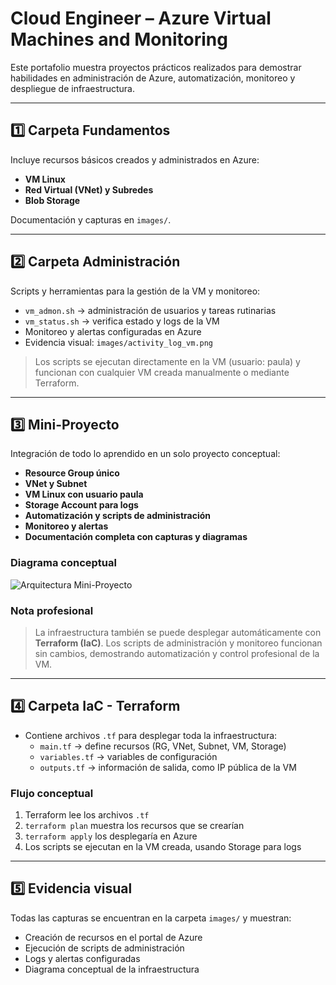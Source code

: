 # Cloud Engineer – Azure Virtual Machines and Monitoring


Este portafolio muestra proyectos prácticos realizados para demostrar habilidades en administración de Azure, automatización, monitoreo y despliegue de infraestructura.

---

## 1️⃣ Carpeta Fundamentos
Incluye recursos básicos creados y administrados en Azure:

- **VM Linux**  
- **Red Virtual (VNet) y Subredes**  
- **Blob Storage**  

Documentación y capturas en `images/`.

---

## 2️⃣ Carpeta Administración
Scripts y herramientas para la gestión de la VM y monitoreo:

- `vm_admon.sh` → administración de usuarios y tareas rutinarias  
- `vm_status.sh` → verifica estado y logs de la VM  
- Monitoreo y alertas configuradas en Azure  
- Evidencia visual: `images/activity_log_vm.png`  

> Los scripts se ejecutan directamente en la VM (usuario: paula) y funcionan con cualquier VM creada manualmente o mediante Terraform.

---

## 3️⃣ Mini-Proyecto
Integración de todo lo aprendido en un solo proyecto conceptual:

- **Resource Group único**  
- **VNet y Subnet**  
- **VM Linux con usuario paula**  
- **Storage Account para logs**  
- **Automatización y scripts de administración**  
- **Monitoreo y alertas**  
- **Documentación completa con capturas y diagramas**

### Diagrama conceptual
![Arquitectura Mini-Proyecto](images/project_diagram.png)

### Nota profesional
> La infraestructura también se puede desplegar automáticamente con **Terraform (IaC)**. Los scripts de administración y monitoreo funcionan sin cambios, demostrando automatización y control profesional de la VM.

---

## 4️⃣ Carpeta IaC - Terraform
- Contiene archivos `.tf` para desplegar toda la infraestructura:
  - `main.tf` → define recursos (RG, VNet, Subnet, VM, Storage)  
  - `variables.tf` → variables de configuración  
  - `outputs.tf` → información de salida, como IP pública de la VM  

### Flujo conceptual
1. Terraform lee los archivos `.tf`  
2. `terraform plan` muestra los recursos que se crearían  
3. `terraform apply` los desplegaría en Azure  
4. Los scripts se ejecutan en la VM creada, usando Storage para logs

---

## 5️⃣ Evidencia visual
Todas las capturas se encuentran en la carpeta `images/` y muestran:

- Creación de recursos en el portal de Azure  
- Ejecución de scripts de administración  
- Logs y alertas configuradas  
- Diagrama conceptual de la infraestructura
